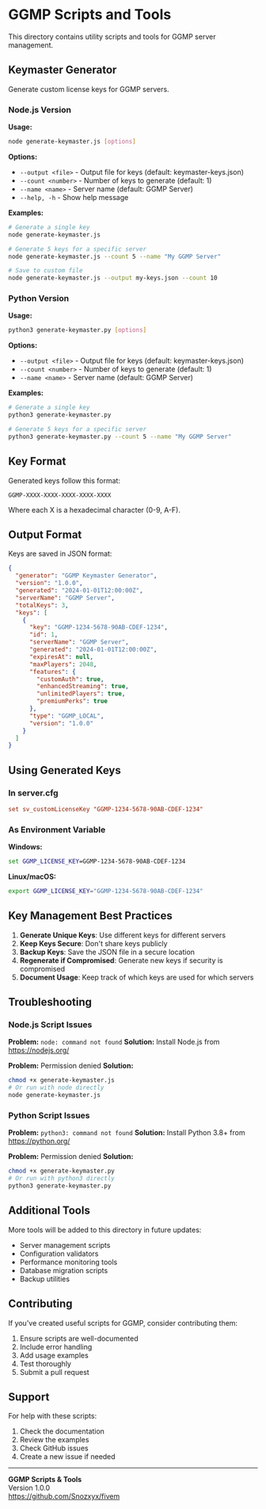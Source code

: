# GGMP Scripts and Tools

This directory contains utility scripts and tools for GGMP server management.

## Keymaster Generator

Generate custom license keys for GGMP servers.

### Node.js Version

**Usage:**
```bash
node generate-keymaster.js [options]
```

**Options:**
- `--output <file>` - Output file for keys (default: keymaster-keys.json)
- `--count <number>` - Number of keys to generate (default: 1)
- `--name <name>` - Server name (default: GGMP Server)
- `--help, -h` - Show help message

**Examples:**
```bash
# Generate a single key
node generate-keymaster.js

# Generate 5 keys for a specific server
node generate-keymaster.js --count 5 --name "My GGMP Server"

# Save to custom file
node generate-keymaster.js --output my-keys.json --count 10
```

### Python Version

**Usage:**
```bash
python3 generate-keymaster.py [options]
```

**Options:**
- `--output <file>` - Output file for keys (default: keymaster-keys.json)
- `--count <number>` - Number of keys to generate (default: 1)
- `--name <name>` - Server name (default: GGMP Server)

**Examples:**
```bash
# Generate a single key
python3 generate-keymaster.py

# Generate 5 keys for a specific server
python3 generate-keymaster.py --count 5 --name "My GGMP Server"
```

## Key Format

Generated keys follow this format:
```
GGMP-XXXX-XXXX-XXXX-XXXX-XXXX
```

Where each X is a hexadecimal character (0-9, A-F).

## Output Format

Keys are saved in JSON format:

```json
{
  "generator": "GGMP Keymaster Generator",
  "version": "1.0.0",
  "generated": "2024-01-01T12:00:00Z",
  "serverName": "GGMP Server",
  "totalKeys": 3,
  "keys": [
    {
      "key": "GGMP-1234-5678-90AB-CDEF-1234",
      "id": 1,
      "serverName": "GGMP Server",
      "generated": "2024-01-01T12:00:00Z",
      "expiresAt": null,
      "maxPlayers": 2048,
      "features": {
        "customAuth": true,
        "enhancedStreaming": true,
        "unlimitedPlayers": true,
        "premiumPerks": true
      },
      "type": "GGMP_LOCAL",
      "version": "1.0.0"
    }
  ]
}
```

## Using Generated Keys

### In server.cfg

```cfg
set sv_customLicenseKey "GGMP-1234-5678-90AB-CDEF-1234"
```

### As Environment Variable

**Windows:**
```cmd
set GGMP_LICENSE_KEY=GGMP-1234-5678-90AB-CDEF-1234
```

**Linux/macOS:**
```bash
export GGMP_LICENSE_KEY="GGMP-1234-5678-90AB-CDEF-1234"
```

## Key Management Best Practices

1. **Generate Unique Keys**: Use different keys for different servers
2. **Keep Keys Secure**: Don't share keys publicly
3. **Backup Keys**: Save the JSON file in a secure location
4. **Regenerate if Compromised**: Generate new keys if security is compromised
5. **Document Usage**: Keep track of which keys are used for which servers

## Troubleshooting

### Node.js Script Issues

**Problem:** `node: command not found`
**Solution:** Install Node.js from https://nodejs.org/

**Problem:** Permission denied
**Solution:** 
```bash
chmod +x generate-keymaster.js
# Or run with node directly
node generate-keymaster.js
```

### Python Script Issues

**Problem:** `python3: command not found`
**Solution:** Install Python 3.8+ from https://python.org/

**Problem:** Permission denied
**Solution:**
```bash
chmod +x generate-keymaster.py
# Or run with python3 directly
python3 generate-keymaster.py
```

## Additional Tools

More tools will be added to this directory in future updates:
- Server management scripts
- Configuration validators
- Performance monitoring tools
- Database migration scripts
- Backup utilities

## Contributing

If you've created useful scripts for GGMP, consider contributing them:

1. Ensure scripts are well-documented
2. Include error handling
3. Add usage examples
4. Test thoroughly
5. Submit a pull request

## Support

For help with these scripts:
1. Check the documentation
2. Review the examples
3. Check GitHub issues
4. Create a new issue if needed

---

**GGMP Scripts & Tools**  
Version 1.0.0  
https://github.com/Snozxyx/fivem
